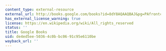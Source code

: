 ```yaml
---
content_type: external-resource
external_url: http://books.google.com/books?id=8dY8AQAAQBAJ&pg=PAfrontcover
has_external_license_warning: true
license: https://en.wikipedia.org/wiki/All_rights_reserved
status: ''
title: Google Books
uid: de4ed5ee-5036-4c0b-bc06-91c95e6110be
wayback_url: ''
---
```

